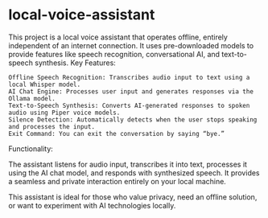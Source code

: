 # local-voice-assistant

This project is a local voice assistant that operates offline, entirely independent of an internet connection. It uses pre-downloaded models to provide features like speech recognition, conversational AI, and text-to-speech synthesis.
Key Features:

    Offline Speech Recognition: Transcribes audio input to text using a local Whisper model.
    AI Chat Engine: Processes user input and generates responses via the Ollama model.
    Text-to-Speech Synthesis: Converts AI-generated responses to spoken audio using Piper voice models.
    Silence Detection: Automatically detects when the user stops speaking and processes the input.
    Exit Command: You can exit the conversation by saying “bye.”

Functionality:

The assistant listens for audio input, transcribes it into text, processes it using the AI chat model, and responds with synthesized speech. It provides a seamless and private interaction entirely on your local machine.

This assistant is ideal for those who value privacy, need an offline solution, or want to experiment with AI technologies locally.
